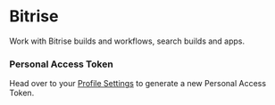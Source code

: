 # Bitrise

Work with Bitrise builds and workflows, search builds and apps.

### Personal Access Token

Head over to your [Profile Settings](https://app.bitrise.io/me/profile#/security) to generate a new Personal Access Token.